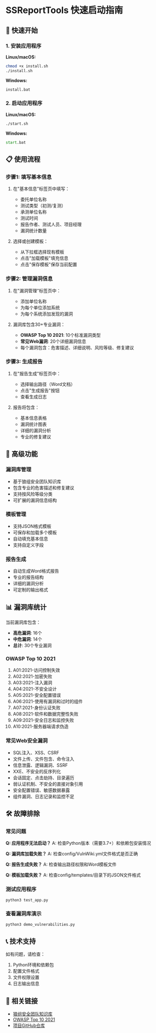 # SSReportTools 快速启动指南

## 🚀 快速开始

### 1. 安装应用程序

**Linux/macOS:**
```bash
chmod +x install.sh
./install.sh
```

**Windows:**
```cmd
install.bat
```

### 2. 启动应用程序

**Linux/macOS:**
```bash
./start.sh
```

**Windows:**
```cmd
start.bat
```

## 📋 使用流程

### 步骤1: 填写基本信息
1. 在"基本信息"标签页中填写：
   - 委托单位名称
   - 测试类型（初测/复测）
   - 承测单位名称
   - 测试时间
   - 报告作者、测试人员、项目经理
   - 漏洞统计数量

2. 选择或创建模板：
   - 从下拉框选择现有模板
   - 点击"加载模板"填充信息
   - 点击"保存模板"保存当前配置

### 步骤2: 管理漏洞信息
1. 在"漏洞管理"标签页中：
   - 添加单位名称
   - 为每个单位添加系统
   - 为每个系统添加发现的漏洞

2. 漏洞库包含30+专业漏洞：
   - **OWASP Top 10 2021**: 10个标准漏洞类型
   - **常见Web漏洞**: 20个详细漏洞信息
   - 每个漏洞包含：危害描述、详细说明、风险等级、修复建议

### 步骤3: 生成报告
1. 在"报告生成"标签页中：
   - 选择输出路径（Word文档）
   - 点击"生成报告"按钮
   - 查看生成日志

2. 报告将包含：
   - 基本信息表格
   - 漏洞统计图表
   - 详细的漏洞分析
   - 专业的修复建议

## 🔧 高级功能

### 漏洞库管理
- 基于狼组安全团队知识库
- 包含专业的危害描述和修复建议
- 支持按风险等级分类
- 可扩展的漏洞信息结构

### 模板管理
- 支持JSON格式模板
- 可保存和加载多个模板
- 自动填充基本信息
- 支持自定义字段

### 报告生成
- 自动生成Word格式报告
- 专业的报告结构
- 详细的漏洞分析
- 可定制的输出格式

## 📊 漏洞库统计

当前漏洞库包含：
- **高危漏洞**: 16个
- **中危漏洞**: 14个
- **总计**: 30个专业漏洞

### OWASP Top 10 2021
1. A01:2021-访问控制失效
2. A02:2021-加密失败
3. A03:2021-注入漏洞
4. A04:2021-不安全设计
5. A05:2021-安全配置错误
6. A06:2021-使用有漏洞和过时的组件
7. A07:2021-身份认证失败
8. A08:2021-软件和数据完整性失败
9. A09:2021-安全日志和监控失败
10. A10:2021-服务器端请求伪造

### 常见Web安全漏洞
- SQL注入、XSS、CSRF
- 文件上传、文件包含、命令注入
- 信息泄露、逻辑漏洞、SSRF
- XXE、不安全的反序列化
- 会话固定、点击劫持、目录遍历
- 弱认证机制、不安全的直接对象引用
- 安全配置错误、敏感数据暴露
- 组件漏洞、日志记录和监控不足

## 🛠️ 故障排除

### 常见问题

**Q: 应用程序无法启动？**
A: 检查Python版本（需要3.7+）和依赖包安装情况

**Q: 漏洞库加载失败？**
A: 检查config/VulnWiki.yml文件格式是否正确

**Q: 报告生成失败？**
A: 检查输出路径权限和Word模板文件

**Q: 模板加载失败？**
A: 检查config/templates/目录下的JSON文件格式

### 测试应用程序
```bash
python3 test_app.py
```

### 查看漏洞库演示
```bash
python3 demo_vulnerabilities.py
```

## 📞 技术支持

如有问题，请检查：
1. Python环境和依赖包
2. 配置文件格式
3. 文件权限设置
4. 日志输出信息

## 🔗 相关链接

- [狼组安全团队知识库](https://wiki.wgpsec.org/knowledge/web)
- [OWASP Top 10 2021](https://owasp.org/www-project-top-ten/)
- [项目GitHub仓库](https://github.com/your-repo/SSReportTools)
